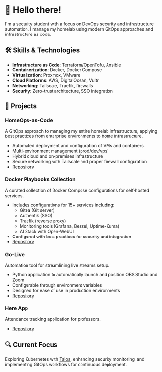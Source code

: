 # 👋 Hello there!

I'm a security student with a focus on DevOps security and infrastructure automation. I manage my homelab using modern GitOps approaches and infrastructure as code.

## 🛠️ Skills & Technologies

- **Infrastructure as Code**: Terraform/OpenTofu, Ansible
- **Containerization**: Docker, Docker Compose
- **Virtualization**: Proxmox, VMware
- **Cloud Platforms**: AWS, DigitalOcean, Vultr
- **Networking**: Tailscale, Traefik, firewalls
- **Security**: Zero-trust architecture, SSO integration

## 🚀 Projects

### HomeOps-as-Code
A GitOps approach to managing my entire homelab infrastructure, applying best practices from enterprise environments to home infrastructure.

- Automated deployment and configuration of VMs and containers
- Multi-environment management (prod/dev/vps)
- Hybrid cloud and on-premises infrastructure
- Secure networking with Tailscale and proper firewall configuration
- [Repository](https://github.com/Po3Tato/HomeOps-as-Code)

### Docker Playbooks Collection
A curated collection of Docker Compose configurations for self-hosted services.

- Includes configurations for 15+ services including:
  - Gitea (Git server)
  - Authentik (SSO)
  - Traefik (reverse proxy)
  - Monitoring tools (Grafana, Beszel, Uptime-Kuma)
  - AI Stack with Open-WebUI
- Configured with best practices for security and integration
- [Repository](https://github.com/Po3Tato/docker-playbooks)

### Go-Live
Automation tool for streamlining live streams setup.

- Python application to automatically launch and position OBS Studio and Zoom
- Configurable through environment variables
- Designed for ease of use in production environments
- [Repository](https://github.com/Po3Tato/Go-Live)

### Here App
Attendance tracking application for professors.

- [Repository](https://github.com/Po3Tato/Here-App)

## 🔍 Current Focus
Exploring Kubernetes with [Talos](https://www.talos.dev/), enhancing security monitoring, and implementing GitOps workflows for continuous deployment.
